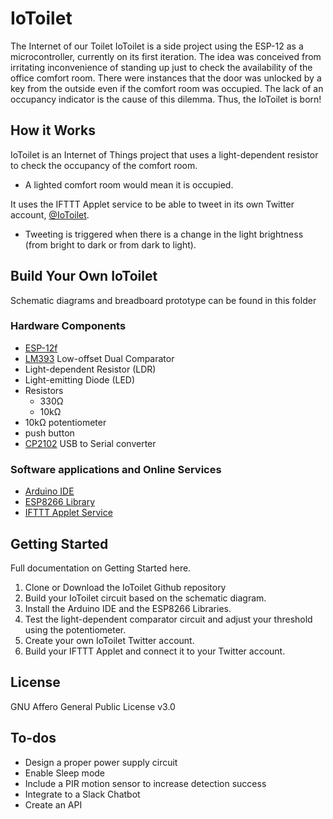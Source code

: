 # IoToilet

The Internet of our Toilet
IoToilet is a side project using the ESP-12 as a microcontroller, currently on its first iteration.
The idea was conceived from irritating inconvenience of standing up just to check the availability of the office comfort room. There were instances that the door was unlocked by a key from the outside even if the comfort room was occupied. The lack of an occupancy indicator is the cause of this dilemma. Thus, the IoToilet is born!


## How it Works
IoToilet is an Internet of Things project that uses a light-dependent resistor to check the occupancy of the comfort room. 
  - A lighted comfort room would mean it is occupied.

It uses the IFTTT Applet service to be able to tweet in its own Twitter account, [@IoToilet](https://twitter.com/IoToilet).
- Tweeting is triggered when there is a change in the light brightness (from bright to dark or from dark to light).

## Build Your Own IoToilet
Schematic diagrams and breadboard prototype can be found in this folder

### Hardware Components
* [ESP-12f](https://www.elecrow.com/download/ESP-12F.pdf)
* [LM393](http://www.ti.com/lit/ds/symlink/lm393-n.pdf) Low-offset Dual Comparator 
* Light-dependent Resistor (LDR)
* Light-emitting Diode (LED)
* Resistors
    * 330Ω
    * 10kΩ
* 10kΩ potentiometer
* push button
* [CP2102](https://www.sparkfun.com/datasheets/IC/cp2102.pdf) USB to Serial converter

### Software applications and Online Services
* [Arduino IDE](https://www.arduino.cc/en/Main/Software)
* [ESP8266 Library](https://learn.sparkfun.com/tutorials/esp8266-thing-hookup-guide/installing-the-esp8266-arduino-addon) 
* [IFTTT Applet Service](https://ifttt.com/discover)

## Getting Started
Full documentation on Getting Started here.
1. Clone or Download the IoToilet Github repository
2. Build your IoToilet circuit based on the schematic diagram.
3. Install the Arduino IDE and the ESP8266 Libraries.
4. Test the light-dependent comparator circuit and adjust your threshold using the potentiometer.
5. Create your own IoToilet Twitter account. 
6. Build your IFTTT Applet and connect it to your Twitter account.

## License
GNU Affero General Public License v3.0

## To-dos
 - Design a proper power supply circuit
 - Enable Sleep mode
 - Include a PIR motion sensor to increase detection success
 - Integrate to a Slack Chatbot
 - Create an API